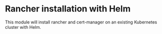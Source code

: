 # Rancher installation with Helm

This module will install rancher and cert-manager on an existing Kubernetes cluster with Helm.
